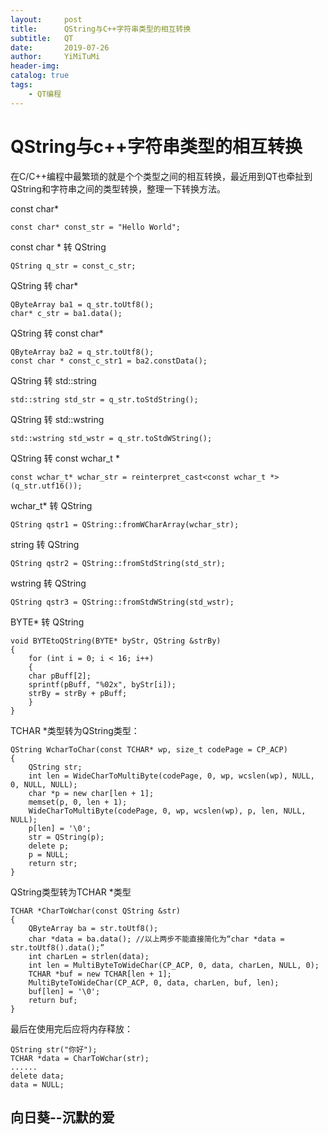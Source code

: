```yaml
---
layout:     post
title:      QString与C++字符串类型的相互转换
subtitle:   QT
date:       2019-07-26
author:     YiMiTuMi
header-img: 
catalog: true
tags:
    - QT编程
---
```

# QString与c++字符串类型的相互转换

在C/C++编程中最繁琐的就是个个类型之间的相互转换，最近用到QT也牵扯到QString和字符串之间的类型转换，整理一下转换方法。

const char*

	const char* const_str = "Hello World";

const char * 转 QString

	QString q_str = const_c_str;   

QString 转 char*

	QByteArray ba1 = q_str.toUtf8();
	char* c_str = ba1.data();

QString 转 const char*

	QByteArray ba2 = q_str.toUtf8();
	const char * const_c_str1 = ba2.constData();

QString 转 std::string

	std::string std_str = q_str.toStdString();

QString 转 std::wstring

	std::wstring std_wstr = q_str.toStdWString();

QString 转 const wchar_t *

	const wchar_t* wchar_str = reinterpret_cast<const wchar_t *>(q_str.utf16());

wchar_t* 转 QString

	QString qstr1 = QString::fromWCharArray(wchar_str);

string 转 QString

	QString qstr2 = QString::fromStdString(std_str);

wstring 转 QString

	QString qstr3 = QString::fromStdWString(std_wstr);
	
BYTE* 转 QString

	void BYTEtoQString(BYTE* byStr, QString &strBy)
	{
	    for (int i = 0; i < 16; i++)
	    {
		char pBuff[2];
		sprintf(pBuff, "%02x", byStr[i]);
		strBy = strBy + pBuff;
	    }
	}
	
TCHAR *类型转为QString类型：

	QString WcharToChar(const TCHAR* wp, size_t codePage = CP_ACP)
	{
	    QString str;
	    int len = WideCharToMultiByte(codePage, 0, wp, wcslen(wp), NULL, 0, NULL, NULL);
	    char *p = new char[len + 1];
	    memset(p, 0, len + 1);
	    WideCharToMultiByte(codePage, 0, wp, wcslen(wp), p, len, NULL, NULL);
	    p[len] = '\0';
	    str = QString(p);
	    delete p;
	    p = NULL;
	    return str;
	}
	
QString类型转为TCHAR *类型

	TCHAR *CharToWchar(const QString &str)
	{
	    QByteArray ba = str.toUtf8();
	    char *data = ba.data(); //以上两步不能直接简化为“char *data = str.toUtf8().data();”
	    int charLen = strlen(data);
	    int len = MultiByteToWideChar(CP_ACP, 0, data, charLen, NULL, 0);
	    TCHAR *buf = new TCHAR[len + 1];
	    MultiByteToWideChar(CP_ACP, 0, data, charLen, buf, len);
	    buf[len] = '\0';
	    return buf;
	}

最后在使用完后应将内存释放：

	QString str("你好");
	TCHAR *data = CharToWchar(str);
	......
	delete data;
	data = NULL;


## 向日葵--沉默的爱
